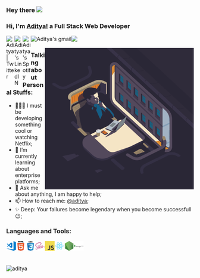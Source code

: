 ### Hey there <img src="https://media.giphy.com/media/hvRJCLFzcasrR4ia7z/giphy.gif" width="25px">
### Hi, I'm [Aditya!](https://github.com/bulletproofadks/) a Full Stack Web Developer 

<a href="https://twitter.com/AdityaK68714494">
  <img align="left" alt="Aditya | Twitter" width="22px" src="https://raw.githubusercontent.com/peterthehan/peterthehan/master/assets/twitter.svg" />
</a>
<a href="https://www.linkedin.com/in/adityaadks/">
  <img align="left" alt="Aditya's LinkedIN" width="22px" src="https://raw.githubusercontent.com/peterthehan/peterthehan/master/assets/linkedin.svg" />
</a>
<a href="https://open.spotify.com/">
  <img align="left" alt="Aditya's Spotify" width="22px" src="https://raw.githubusercontent.com/peterthehan/peterthehan/master/assets/spotify.svg" />
</a>
<a href="mailto:caditya1997@gmail.com">
  <img align="left" alt="Aditya's gmail" src="https://img.shields.io/badge/-Gmail-c14438?style=flat&logo=Gmail&logoColor=white" />
</a>

![](https://visitor-badge.glitch.me/badge?page_id=bulletproofadks.bulletproofadks)

  <img align="right" alt="GIF" src="https://raw.githubusercontent.com/bulletproofadks/bulletproofadks/master/theManInSeat.gif" width="400" height="380" />
  
### Talking about Personal Stuffs:

- 👨🏽‍💻 I must be developing something cool or watching Netflix;
- 🌱 I’m currently learning about enterprise platforms; 
- 💬 Ask me about anything, I am happy to help;
- 📫 How to reach me: [@aditya](https://twitter.com/AdityaK68714494);
- ✨ Deep: Your failures become legendary when you become successfull :wink:;

### Languages and Tools:  

<img align="left" alt="Visual Studio Code" width="26px" src="https://raw.githubusercontent.com/github/explore/80688e429a7d4ef2fca1e82350fe8e3517d3494d/topics/visual-studio-code/visual-studio-code.png" />
<img align="left" alt="HTML5" width="26px" src="https://raw.githubusercontent.com/github/explore/80688e429a7d4ef2fca1e82350fe8e3517d3494d/topics/html/html.png" />
<img align="left" alt="CSS3" width="26px" src="https://raw.githubusercontent.com/github/explore/80688e429a7d4ef2fca1e82350fe8e3517d3494d/topics/css/css.png" />
<img align="left" alt="Sass" width="26px" src="https://raw.githubusercontent.com/github/explore/80688e429a7d4ef2fca1e82350fe8e3517d3494d/topics/sass/sass.png" />
<img align="left" alt="JavaScript" width="26px" src="https://raw.githubusercontent.com/github/explore/80688e429a7d4ef2fca1e82350fe8e3517d3494d/topics/javascript/javascript.png" />
<img align="left" alt="React" width="26px" src="https://raw.githubusercontent.com/github/explore/80688e429a7d4ef2fca1e82350fe8e3517d3494d/topics/react/react.png" />
<img align="left" alt="Node.js" width="26px" src="https://raw.githubusercontent.com/github/explore/80688e429a7d4ef2fca1e82350fe8e3517d3494d/topics/nodejs/nodejs.png" />
<img align="left" alt="MongoDB" width="26px" src="https://raw.githubusercontent.com/github/explore/80688e429a7d4ef2fca1e82350fe8e3517d3494d/topics/mongodb/mongodb.png" />
<br /><br /><br />


<p align="left"> <img src="https://github-readme-stats.vercel.app/api?username=bulletproofadks&count_private=true&show_icons=true&hide=prs,contribs" alt="aditya" />
<br />
